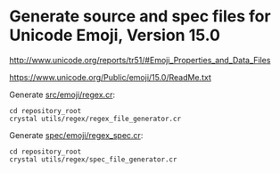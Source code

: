 # Generate source and spec files for Unicode Emoji, Version 15.0

<http://www.unicode.org/reports/tr51/#Emoji_Properties_and_Data_Files>

<https://www.unicode.org/Public/emoji/15.0/ReadMe.txt>

Generate [src/emoji/regex.cr](https://github.com/veelenga/emoji.cr/blob/master/src/emoji/regex.cr):

```console
cd repository_root
crystal utils/regex/regex_file_generator.cr
```

Generate [spec/emoji/regex_spec.cr](https://github.com/veelenga/emoji.cr/blob/master/spec/emoji/regex_spec.cr):

```console
cd repository_root
crystal utils/regex/spec_file_generator.cr
```
